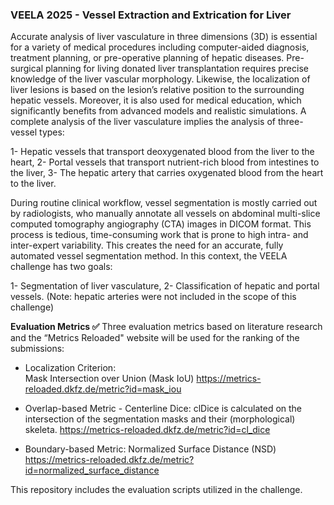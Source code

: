 ### VEELA 2025 - Vessel Extraction and Extrication for Liver
Accurate analysis of liver vasculature in three dimensions (3D) is essential for a variety of medical procedures including computer-aided diagnosis, treatment planning, or pre-operative planning of hepatic diseases. Pre-surgical planning for living donated liver transplantation requires precise knowledge of the liver vascular morphology. Likewise, the localization of liver lesions is based on the lesion’s relative position to the surrounding hepatic vessels. Moreover, it is also used for medical education, which significantly benefits from advanced models and realistic simulations. A complete analysis of the liver vasculature implies the analysis of three-vessel types:

1- Hepatic vessels that transport deoxygenated blood from the liver to the heart,
2- Portal vessels that transport nutrient-rich blood from intestines to the liver,
3- The hepatic artery that carries oxygenated blood from the heart to the liver.

During routine clinical workflow, vessel segmentation is mostly carried out by radiologists, who manually annotate all vessels on abdominal multi-slice computed tomography angiography (CTA) images in DICOM format. This process is tedious, time-consuming work that is prone to high intra- and inter-expert variability. This creates the need for an accurate, fully automated vessel segmentation method. In this context, the VEELA challenge has two goals:

1- Segmentation of liver vasculature,
2- Classification of hepatic and portal vessels.
(Note: hepatic arteries were not included in the scope of this challenge)

**Evaluation Metrics ✅**
Three evaluation metrics based on literature research and the “Metrics Reloaded" website will be used for the ranking of the submissions:

- Localization Criterion:  
Mask Intersection over Union (Mask IoU)
https://metrics-reloaded.dkfz.de/metric?id=mask_iou

- Overlap-based Metric - Centerline Dice:
clDice is calculated on the intersection of the segmentation masks and their (morphological) skeleta.
https://metrics-reloaded.dkfz.de/metric?id=cl_dice

- Boundary-based Metric: Normalized Surface Distance (NSD)
https://metrics-reloaded.dkfz.de/metric?id=normalized_surface_distance

This repository includes the evaluation scripts utilized in the challenge.

